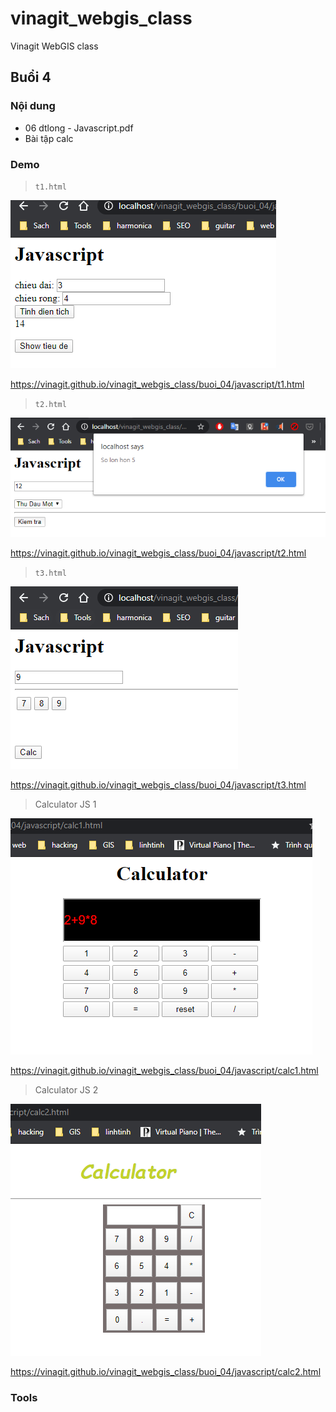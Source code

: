 # vinagit_webgis_class
Vinagit WebGIS class

## Buổi 4

### Nội dung

* 06 dtlong - Javascript.pdf
* Bài tập calc

### Demo

> `t1.html`

<img src="img/h1.png">

https://vinagit.github.io/vinagit_webgis_class/buoi_04/javascript/t1.html

> `t2.html`

<img src="img/h2.png">

https://vinagit.github.io/vinagit_webgis_class/buoi_04/javascript/t2.html

> `t3.html`

<img src="img/h3.png">

https://vinagit.github.io/vinagit_webgis_class/buoi_04/javascript/t3.html

> Calculator JS 1

<img src="img/h4.png">

https://vinagit.github.io/vinagit_webgis_class/buoi_04/javascript/calc1.html

> Calculator JS 2

<img src="img/h5.png">

https://vinagit.github.io/vinagit_webgis_class/buoi_04/javascript/calc2.html



### Tools

